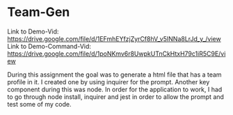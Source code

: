 # Team-Gen
Link to Demo-Vid: https://drive.google.com/file/d/1EFmhEYfzjZyrCf8hV_v5INNa8LrJd_y_/view <br>
Link to Demo-Command-Vid: https://drive.google.com/file/d/1poNKmv6r8UwpkUTnCkHtxH79c1iR5C9E/view

During this assignment the goal was to generate a html file that has a team profile in it. I created one by using inquirer for the prompt. Another key component during this was node. In order for the application to work, I had to go through node install, inquirer and jest in order to allow the prompt and test some of my code.
